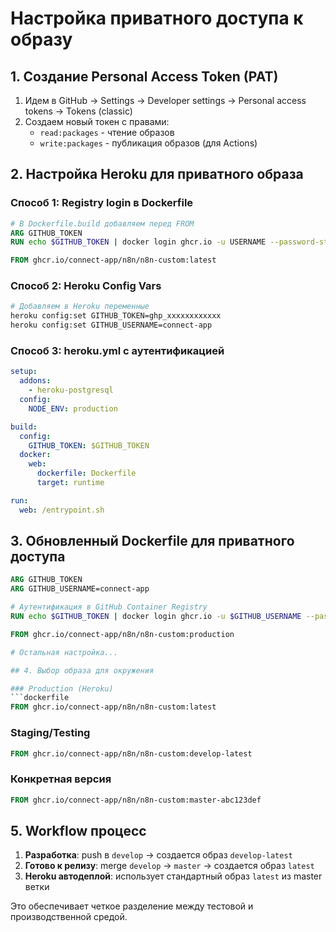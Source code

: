 # Настройка приватного доступа к образу

## 1. Создание Personal Access Token (PAT)

1. Идем в GitHub → Settings → Developer settings → Personal access tokens → Tokens (classic)
2. Создаем новый токен с правами:
   - `read:packages` - чтение образов
   - `write:packages` - публикация образов (для Actions)

## 2. Настройка Heroku для приватного образа

### Способ 1: Registry login в Dockerfile
```dockerfile
# В Dockerfile.build добавляем перед FROM
ARG GITHUB_TOKEN
RUN echo $GITHUB_TOKEN | docker login ghcr.io -u USERNAME --password-stdin

FROM ghcr.io/connect-app/n8n/n8n-custom:latest
```

### Способ 2: Heroku Config Vars
```bash
# Добавляем в Heroku переменные
heroku config:set GITHUB_TOKEN=ghp_xxxxxxxxxxxx
heroku config:set GITHUB_USERNAME=connect-app
```

### Способ 3: heroku.yml с аутентификацией
```yaml
setup:
  addons:
    - heroku-postgresql
  config:
    NODE_ENV: production

build:
  config:
    GITHUB_TOKEN: $GITHUB_TOKEN
  docker:
    web: 
      dockerfile: Dockerfile
      target: runtime

run:
  web: /entrypoint.sh
```

## 3. Обновленный Dockerfile для приватного доступа
```dockerfile
ARG GITHUB_TOKEN
ARG GITHUB_USERNAME=connect-app

# Аутентификация в GitHub Container Registry
RUN echo $GITHUB_TOKEN | docker login ghcr.io -u $GITHUB_USERNAME --password-stdin

FROM ghcr.io/connect-app/n8n/n8n-custom:production

# Остальная настройка...

## 4. Выбор образа для окружения

### Production (Heroku)
```dockerfile
FROM ghcr.io/connect-app/n8n/n8n-custom:latest
```

### Staging/Testing
```dockerfile  
FROM ghcr.io/connect-app/n8n/n8n-custom:develop-latest
```

### Конкретная версия
```dockerfile
FROM ghcr.io/connect-app/n8n/n8n-custom:master-abc123def
```

## 5. Workflow процесс

1. **Разработка**: push в `develop` → создается образ `develop-latest`
2. **Готово к релизу**: merge `develop` → `master` → создается образ `latest`
3. **Heroku автодеплой**: использует стандартный образ `latest` из master ветки

Это обеспечивает четкое разделение между тестовой и производственной средой.